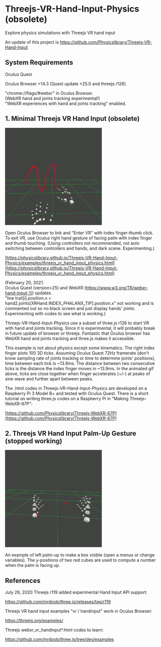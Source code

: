 # Threejs-VR-Hand-Input-Physics (obsolete)

Explore physics simulations with Threejs VR hand input

An update of this project is https://github.com/Physicslibrary/Threejs-VR-Hand-Input

## System Requirements

Oculus Quest<br>

Oculus Browser >14.3 (Quest update >25.0 and threejs r126).<br>

"chrome://flags/#webxr" in Oculus Browser.<br>
(WebXR hand and joints tracking experimental!)<br>
"WebXR experiences with hand and joints tracking" enabled.<br>

## 1. Minimal Threejs VR Hand Input (obsolete)

<img src="images/1-threejs-vr-hand-input-physics.gif" width="320">

Open Oculus Browser to link and "Enter VR" with index finger-thumb click. To exit VR, use Oculus right hand gesture of facing palm with index finger and thumb touching. (Using controllers not recommended, not auto switching between controllers and hands, and dark scene. Experimenting.)<br>

[https://physicslibrary.github.io/Threejs-VR-Hand-Input-Physics/examples/threejs_vr_hand_input_physics.html](https://physicslibrary.github.io/Threejs-VR-Hand-Input-Physics/examples/threejs_vr_hand_input_physics.html)


(February 20, 2021.<br>
Oculus Quest (version>25) and WebXR (https://www.w3.org/TR/webxr-hand-input-1/) updates.<br>
"line trail[i].position.x = hand2.joints[XRHand.INDEX_PHALANX_TIP].position.x" not working and is commented out so no black screen and just display hands' joints.<br>
Experimenting with codes to see what is working.)<br>

Threejs-VR-Hand-Input-Physics use a subset of three.js r126 to start VR with hand and joints tracking. Since it is experimental, it will probably break in future update of browser or threejs. Fantastic that Oculus browser has WebXR hand and joints tracking and three.js makes it accessible.<br>

This example is not about physics except some kinematics. The right index finger plots 100 3D ticks. Assuming Oculus Quest 72Hz framerate (don't know sampling rate of joints tracking or time to determine joints' positions), time between each tick is ~13.9ms. The distance between two consecutive ticks is the distance the index finger moves in ~13.9ms. In the animated gif above, ticks are close together when finger accelerates (+/-) at peaks of sine wave and further apart between peaks.

The .html codes in Threejs-VR-Hand-Input-Physics are developed on a Raspberry Pi 3 Model B+ and tested with Oculus Quest. There is a short tutorial on writing three.js codes on a Raspberry Pi in "Making Threejs-WebXR-67P":

[https://github.com/Physicslibrary/Threejs-WebXR-67P](https://github.com/Physicslibrary/Threejs-WebXR-67P)

## 2. Threejs VR Hand Input Palm-Up Gesture (stopped working)

<img src="images/2-threejs-vr-hand-input-physics.gif" width="320">

An example of left palm-up to make a box visible (open a menus or change variables). The y-positions of two red cubes are used to compute a number when the palm is facing up.

## References

July 29, 2020 Threejs r119 added experimental Hand Input API support.<br>

https://github.com/mrdoob/three.js/releases/tag/r119

Threejs VR hand input examples "vr / handinput" work in Oculus Browser:<br>

https://threejs.org/examples/

Threejs webxr_vr_handinput*.html codes to learn:

https://github.com/mrdoob/three.js/tree/dev/examples

